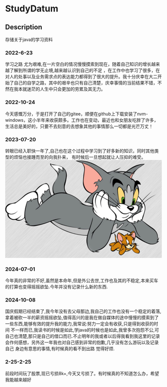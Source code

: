 # StudyDatum

## Description
存储关于java的学习资料



### 2022-6-23

学习之路 尤为艰难,在一片空白的情况慢慢摸索到现在，随着自己知识的增长越来越了解到所谓的学无止境,越来越认识到自己的不足 ，在工作中也学习了很多，在对人的处事以及业务需求点的表达能力都得到了很大的提升。我十分庆幸在大二开始了自己的自学之路，其中的艰辛也只有自己清楚，庆幸事情的当前结果不错，不然在我本就迷茫的人生中只会更加的劳累及其无力。   

### 2022-10-24
今天感慨万分，于是打开了自己的gitee，顺便在github上下载安装了nvm-windows，这小半年来收获颇多。工作也在变动，最近也和女朋友吃胖了许多，生活总是美好的，只要不去刻意的去想象其他的事情那么一切都是光芒万丈！

###   2023-07-20
转眼已经入职快一年了,自己也在这个过程中学习到了好多新的知识，同时其他类型的烦恼也接踵而至的向我扑来，
有时候后一旦想起就让人压抑的难受。
![输入图片说明](imageback3.jpeg)

### 2024-07-01
今年真的非常的不好,虽然是本命年,但是外公去世,工作也及其的不稳定,本来买车的打算也变得摇摇欲坠.今年并没有记录什么新的东西.


### 2024-10-08
国庆假期已经结束了,我今年没有去父母那边,我自己的工作也没有一个稳定的着落,拿着被砍一半的薪资摇摇欲坠,值得高兴的是我在做自媒体的途中慢慢的摸索到了一些东西,能够有效的提升我的能力,我常说:努力一定会有收获,只是得到收获的时间
不一样而已,我读书的时候是如此,学java的时候也是如此,我曾多次抱怨不公,可自己也清楚,那只是自己的借口而已.不止明年的我或者以后得我看到我这里的记录会作何感想，另外这一年我也对自己感到非常的抱歉,几乎没有怎么游玩以及记录自己
身边有意思的事情,有时候真的看不到出路 觉得好烦.

### 2-25-2-25
前段时间玩了股票,现已亏损8k+,今天又亏损了。有时候真的不知道怎么办，希望我能越来越好


                   
